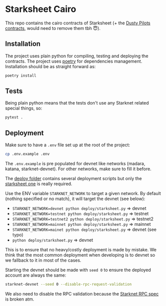 # Starksheet Cairo

This repo contains the cairo contracts of Starksheet (+ the
[Dusty Pilots contracts](https://mintsquare.io/collection/starknet/0x00d1540fbe29acb2522694e9e3d1d776f1ab70773d33149997a65d06cc8a816f),
would need to remove them tbh 😇).

## Installation

The project uses plain python for compiling, testing and deploying the
contracts. The project uses [poetry](https://python-poetry.org/) for
dependencies management. Installation should be as straight forward as:

```bash
poetry install
```

## Tests

Being plain python means that the tests don't use any Starknet related special
things, so:

```bash
pytest .
```

## Deployment

Make sure to have a `.env` file set up at the root of the project:

```bash
cp .env.example .env
```

The `.env.example` is pre populated for devnet like networks (madara, katana,
starknet-devnet). For other networks, make sure to fill it before.

The [deploy folder](./deploy/) contains several deployment scripts but only the
[starksheet one](./deploy/starksheet.py) is really required.

Use the ENV variable `STARKNET_NETWORK` to target a given network. By default
(nothing specified or no match), it will target the devnet (see below):

- `STARKNET_NETWORK=devnet python deploy/starksheet.py` => devnet
- `STARKNET_NETWORK=testnet python deploy/starksheet.py` => testnet
- `STARKNET_NETWORK=testnet2 python deploy/starksheet.py` => testnet2
- `STARKNET_NETWORK=mainnet python deploy/starksheet.py` => mainnet
- `STARKNET_NETWORK=mainet python deploy/starksheet.py` => devnet (see typo)
- `python deploy/starksheet.py` => devnet

This is to ensure that no heavy/costly deployment is made by mistake. We think
that the most common deployment when developing is to devnet so we fallback to
it in most of the cases.

Starting the devnet should be made with `seed 0` to ensure the deployed account
are always the same:

```bash
starknet-devnet --seed 0 --disable-rpc-request-validation
```

We also need to disable the RPC validation because the
[Starknet RPC spec](https://github.com/starkware-libs/starknet-api/tree/main/src)
is broken atm.
